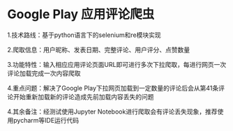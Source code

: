 # Google Play 应用评论爬虫
1.技术路线：基于python语言下的selenium和re模块实现

2.爬取信息：用户昵称、发表日期、完整评论、用户评分、点赞数量

3.功能特性：输入相应应用评论页面URL即可进行多次下拉爬取，每进行网页一次评论加载完成一次内容爬取

4.重点问题：解决了Google Play下拉网页加载到一定数量的评论后会从第41条评论开始重新加载新的评论造成先前加载内容丢失的问题

4.其余备注：经测试使用Jupyter Notebook进行爬取会有评论丢失现象，推荐使用pycharm等IDE运行代码

